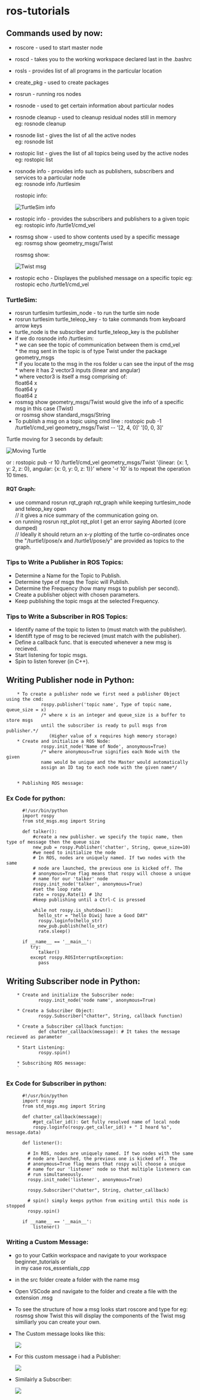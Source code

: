 # ros-tutorials

## Commands used by now:
   *  roscore - used to start master node 
   *  roscd - takes you to the working workspace declared last in the .bashrc 
   *  rosls - provides list of all programs in the particular location  
   *  create_pkg - used to create packages  
   *  rosrun - running ros nodes  
   *  rosnode - used to get certain information about particular nodes  
   *  rosnode cleanup - used to cleanup residual nodes still in memory  
          eg: rosnode cleanup  
   *  rosnode list - gives the list of all the active nodes  
          eg: rosnode list 
   *  rostopic list - gives the list of all topics being used by the active nodes  
          eg: rostopic list   
   *  rosnode info - provides info such as publishers, subscribers and services to a particular node  
          eg: rosnode info /turtlesim 
          
          
         rostopic info:
         
         ![](https://github.com/Diwij/ros-tutorials/blob/main/Images/Screenshot%20from%202021-01-17%2020-48-19.png "TurtleSim info")
   *  rostopic info - provides the subscribers and publishers to a given topic  
          eg: rostopic info /turtle1/cmd_vel  
   *  rosmsg show - used to show contents used by a specific message  
          eg: rosmsg show geometry_msgs/Twist
              
              
         
         rosmsg show:
         
         ![](https://github.com/Diwij/ros-tutorials/blob/main/Images/Screenshot%20from%202021-01-17%2020-45-01.png "Twist msg")
   *  rostopic echo - Displayes the published message on a specific topic
          eg: rostopic echo /turtle1/cmd_vel                   
                            

### TurtleSim:
   * rosrun turtlesim turtlesim_node - to run the turtle sim node    
   * rosrun turtlesim turtle_teleop_key - to take commands from keyboard arrow keys
   * turtle_node is the subscriber and turtle_teleop_key is the publisher
   * if we do rosnode info /turtlesim:  
                * we can see the topic of communication between them is cmd_vel  
                * the msg sent in the topic is of type Twist under the package geometry_msgs  
                * if you locate to the msg in the ros folder u can see the input of the msg  
                * where it has 2 vector3 inputs (linear and angular)  
                * where vector3 is itself a msg comprising of:  
                    float64 x  
                    float64 y  
                    float64 z  
  * rosmsg show geometry_msgs/Twist would give the info of a specific msg in this case (Twist)  
      or rosmsg show standard_msgs/String  
  * To publish a msg on a topic using cmd line : 
      rostopic pub -1 /turtle1/cmd_vel geometry_msgs/Twist -- '[2, 4, 0]' '[0, 0, 3]'  
                
                
Turtle moving for 3 seconds by default:  

![](https://github.com/Diwij/ros-tutorials/blob/main/Images/Screenshot%20from%202021-01-17%2021-12-58.png "Moving Turtle")  

or : rostopic pub -r 10 /turtle1/cmd_vel geometry_msgs/Twist '{linear: {x: 1, y: 2, z: 0}, angular: {x: 0, y: 0, z: 1}}' 
        where '-r 10' is to repeat the operation 10 times.
        
#### RQT Graph:
   * use command rosrun rqt_graph rqt_graph while keeping turtlesim_node and teleop_key open  
       // it gives a nice summary of the communication going on.  
   * on running rosrun rqt_plot rqt_plot I get an error saying Aborted (core dumped)  
       // Ideally it should return an x-y plotting of the turtle co-ordinates once the 
       "/turtle1/pose/x and /turtle1/pose/y" are provided as topics to the graph.  
          
           
### Tips to Write a Publisher in ROS Topics:
   * Determine a Name for the Topic to Publish.
   * Determine type of msgs the Topic will Publish.
   * Determine the Frequency (how many msgs to publish per second).
   * Create a publisher object with chosen parameters.
   * Keep publishing the topic msgs at the selected Frequency.
        
        
### Tips to Write a Subscriber in ROS Topics:
   * Identify name of the topic to listen to (must match with the publisher).
   * Identift type of msg to be recieved (must match with the publisher).
   * Define a callback func. that is executed whenever a new msg is recieved.
   * Start listening for topic msgs.
   * Spin to listen forever (in C++).     
        
## Writing Publisher node in Python:
        * To create a publisher node we first need a publisher Object using the cmd:
                 rospy.publisher('topic name', Type of topic name, queue_size = x)
                 /* where x is an integer and queue_size is a buffer to store msgs
                 until the subscriber is ready to pull msgs from publisher.*/
                    (Higher value of x requires high memory storage)
        * Create and initialize a ROS Node:
                 rospy.init_node('Name of Node', anonymous=True)
                 /* where anonymous=True signifies each Node with the given 
                 name would be unique and the Master would automatically
                 assign an ID tag to each node with the given name*/
                 
        
        * Publishing ROS message:
        
        
### Ex Code for python:
          #!/usr/bin/python
          import rospy
          from std_msgs.msg import String

          def talker():
              #create a new publisher. we specify the topic name, then type of message then the queue size
              new_pub = rospy.Publisher('chatter', String, queue_size=10)
              #we need to initialize the node
              # In ROS, nodes are uniquely named. If two nodes with the same
              # node are launched, the previous one is kicked off. The
              # anonymous=True flag means that rospy will choose a unique
              # name for our 'talker' node 
              rospy.init_node('talker', anonymous=True)
              #set the loop rate
              rate = rospy.Rate(1) # 1hz
              #keep publishing until a Ctrl-C is pressed
    
              while not rospy.is_shutdown():
                hello_str = "hello Diwij have a Good DAY" 
                rospy.loginfo(hello_str)
                new_pub.publish(hello_str)
                rate.sleep()

          if __name__ == '__main__':
             try:
                talker()
             except rospy.ROSInterruptException:
                pass  
                                
                        

## Writing Subscriber node in Python:
        
        * Create and initialize the Subscriber node:
                rospy.init_node('node name', anonymous=True)
                
        * Create a Subscriber Object:
                rospy.Subscriber("chatter", String, callback function)
        
        * Create a Subscriber callback function:
                def chatter_callback(message): # It takes the message recieved as parameter
                
        * Start Listening:
                rospy.spin()
                
        * Subscribing ROS message:
        `       
        
### Ex Code for Subscriber in python:
          #!/usr/bin/python
          import rospy
          from std_msgs.msg import String

          def chatter_callback(message):
              #get_caller_id(): Get fully resolved name of local node
              rospy.loginfo(rospy.get_caller_id() + " I heard %s", message.data)
    
          def listener():

            # In ROS, nodes are uniquely named. If two nodes with the same
            # node are launched, the previous one is kicked off. The
            # anonymous=True flag means that rospy will choose a unique
            # name for our 'listener' node so that multiple listeners can
            # run simultaneously.
            rospy.init_node('listener', anonymous=True)

            rospy.Subscriber("chatter", String, chatter_callback)

            # spin() simply keeps python from exiting until this node is stopped
            rospy.spin()

          if __name__ == '__main__':
              listener()

### Writing a Custom Message:    
  * go to your Catkin workspace and navigate to your workspace beginner_tutorials or  
    in my case ros_essentials_cpp
  * in the src folder create a folder with the name msg  
  * Open VSCode and navigate to the folder and create a file with the extension .msg
  * To see the structure of how a msg looks start roscore and type for eg: rosmsg show Twist
    this will display the components of the Twist msg similiarly you can create your own.  
    
  * The Custom message looks like this:
  
    ![](https://github.com/Diwij/ros-tutorials/blob/main/Images/Screenshot%20from%202021-02-16%2015-39-07.png)
  
  * For this custom message i had a Publisher:
  
    ![](https://github.com/Diwij/ros-tutorials/blob/main/Images/Screenshot%20from%202021-02-16%2015-39-31.png)  
  
  * Similairly a Subscriber:
  
    ![](https://github.com/Diwij/ros-tutorials/blob/main/Images/Screenshot%20from%202021-02-16%2015-39-03.png)
            
